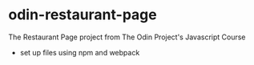 # odin-restaurant-page
The Restaurant Page project from The Odin Project's Javascript Course

- set up files using npm and webpack